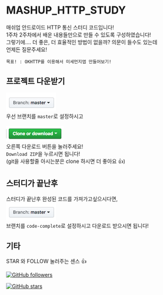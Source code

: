 # MASHUP_HTTP_STUDY

매쉬업 안드로이드 HTTP 통신 스터디 코드입니다!<br/>
1주차 2주차에서 배운 내용들만으로 만들 수 있도록 구성하였습니다! <br/>
그렇기에.... 더 좋은, 더 효율적인 방법이 없을까? 의문이 들수도 있는데 <br/>
언제든 질문주세요!

```
목표! : OKHTTP를 이용해서 미세먼지앱 만들어보기!
```

## 프로젝트 다운받기
![branch](./img/branch.png) <br/>
우선 브랜치를 `master`로 설정하시고 
<br/><br/>
![download](./img/download.png)<br/>
오른쪽 다운로드 버튼을 눌러주세요!<br/>
`Download ZIP`을 누르시면 됩니다!<br/>
(git을 사용할줄 아시는분은 clone 하시면 더 좋아요 :+1:)

## 스터디가 끝난후

스터디가 끝난후 완성된 코드를 가져가고싶으시다면,<br/>
![branch](./img/branch.png)<br/>
브랜치를 `code-complete`로 설정하시고 다운로드 받으시면 됩니다!

## 기타
STAR 와 FOLLOW 눌러주는 센스 :+1:

[![GitHub followers](https://img.shields.io/github/followers/JSpiner.svg?style=social&label=Follow&maxAge=2592000)](https://github.com/JSpiner?tab=followers)

[![GitHub stars](https://img.shields.io/github/stars/JSpiner/MASHUP_HTTP_STUDY.svg?style=social&label=Star&maxAge=2592000)](https://GitHub.com/JSpiner/MASHUP_HTTP_STUDY/stargazers/)

